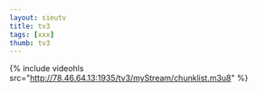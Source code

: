 ```yaml
---
layout: sieutv
title: tv3
tags: [xxx]
thumb: tv3
---
```

{% include videohls src="http://78.46.64.13:1935/tv3/myStream/chunklist.m3u8" %}
